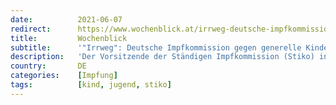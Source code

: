 ```yaml
---
date:          2021-06-07
redirect:      https://www.wochenblick.at/irrweg-deutsche-impfkommission-gegen-generelle-kinderimpfung/
title:         Wochenblick
subtitle:      '"Irrweg": Deutsche Impfkommission gegen generelle Kinderimpfung'
description:   'Der Vorsitzende der Ständigen Impfkommission (Stiko) in Deutschland spricht sich derzeit nicht für eine flächendeckende Impfung von Kindern ab zwölf Jahren aus. Es lägen noch zu wenige Daten vor. Ein Impfempfehlung der Stiko für vorerkrankte Kinder kommt wahrscheinlich diese Woche.'
country:       DE
categories:    [Impfung]
tags:          [kind, jugend, stiko]
---
```

